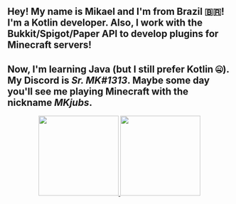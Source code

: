 ## Hey! My name is Mikael and I'm from Brazil 🇧🇷! I'm a Kotlin developer. Also, I work with the Bukkit/Spigot/Paper API to develop plugins for Minecraft servers!
## Now, I'm learning Java (but I still prefer Kotlin 🤐). My Discord is *Sr. MK#1313*. Maybe some day you'll see me playing Minecraft with the nickname *MKjubs*.
<div align="center">
  <a href="https://github.com/MikaelMaster">
  <img height="180em" src="https://github-readme-stats.vercel.app/api?username=MikaelMaster&show_icons=true&theme=dracula&include_all_commits=true&count_private=true"/>
  <img height="180em" src="https://github-readme-stats.vercel.app/api/top-langs/?username=MikaelMaster&layout=compact&langs_count=7&theme=dracula"/>
</div>
